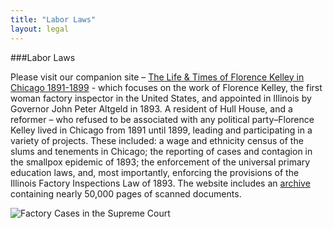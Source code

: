 ```yaml
---
title: "Labor Laws"
layout: legal
---
```


###Labor Laws

Please visit our companion site – [The Life & Times of Florence Kelley in Chicago 1891-1899](http://florencekelley.northwestern.edu/) - which focuses on the work of Florence Kelley, the first woman factory inspector in the United States, and appointed in Illinois by Governor John Peter Altgeld in 1893. A resident of Hull House, and a reformer – who refused to be associated with any political party–Florence Kelley lived in Chicago from 1891 until 1899, leading and participating in a variety of projects. These included: a wage and ethnicity census of the slums and tenements in Chicago; the reporting of cases and contagion in the smallpox epidemic of 1893; the enforcement of the universal primary education laws, and, most importantly, enforcing the provisions of the Illinois Factory Inspections Law of 1893. The website includes an [archive](http://florencekelley.northwestern.edu/archives/) containing nearly 50,000 pages of scanned documents.

![Factory Cases in the Supreme Court]()
